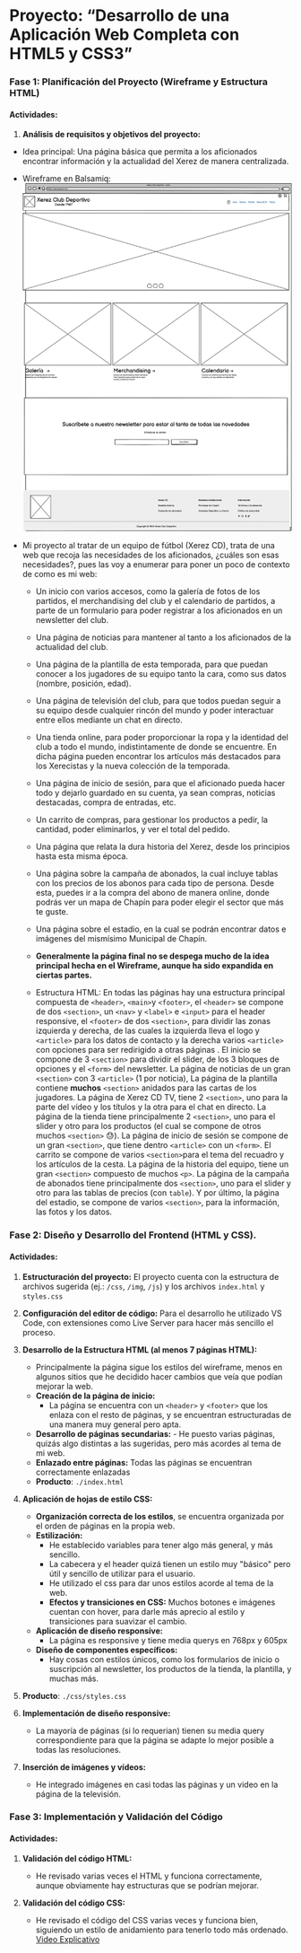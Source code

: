 # **Proyecto: “Desarrollo de una Aplicación Web Completa con HTML5 y CSS3”**

### **Fase 1: Planificación del Proyecto (Wireframe y Estructura HTML)**

#### Actividades:
1.  **Análisis de requisitos y objetivos del proyecto:**
- Idea principal: Una página básica que permita a los aficionados encontrar información y la actualidad del Xerez de manera centralizada.

- Wireframe en Balsamiq:
![Wireframe balsamiq](img/Inicio.png)
- Mi proyecto al tratar de un equipo de fútbol (Xerez CD), trata de una web que recoja las necesidades de los aficionados, ¿cuáles son esas necesidades?, pues las voy a enumerar para poner un poco de contexto de como es mi web:
	- Un inicio con varios accesos, como la galería de fotos de los partidos, el merchandising del club y el calendario de partidos, a parte de un formulario para poder registrar a los aficionados en un newsletter del club.
	- Una página de noticias para mantener al tanto a los aficionados de la actualidad del club.
	- Una página de la plantilla de esta temporada, para que puedan conocer a los jugadores de su equipo tanto la cara, como sus datos (nombre, posición, edad).
	- Una página de televisión del club, para que todos puedan seguir a su equipo desde cualquier rincón del mundo y poder interactuar entre ellos mediante un chat en directo.
	- Una tienda online, para poder proporcionar la ropa y la identidad del club a todo el mundo, indistintamente de donde se encuentre. En dicha página pueden encontrar los artículos más destacados para los Xerecistas y la nueva colección de la temporada.
	- Una página de inicio de sesión, para que el aficionado pueda hacer todo y dejarlo guardado en su cuenta, ya sean compras, noticias destacadas, compra de entradas, etc.
	- Un carrito de compras, para gestionar los productos a pedir, la cantidad, poder eliminarlos, y ver el total del pedido.
	- Una página que relata la dura historia del Xerez, desde los principios hasta esta misma época.
	- Una página sobre la campaña de abonados, la cual incluye tablas con los precios de los abonos para cada tipo de persona. Desde esta, puedes ir a la compra del abono de manera online, donde podrás ver un mapa de Chapín para poder elegir el sector que más te guste.
	- Una página sobre el estadio, en la cual se podrán encontrar datos e imágenes del mismísimo Municipal de Chapín.

	-  **Generalmente la página final no se despega mucho de la idea principal hecha en el Wireframe, aunque ha sido expandida en ciertas partes.**
					
	- Estructura HTML: En todas las páginas hay una estructura principal compuesta de `<header>`, `<main>`y `<footer>`, el `<header>` se compone de dos `<section>`, un `<nav>` y `<label>` e `<input>` para el header responsive, el `<footer>` de dos  `<section>`, para dividir las zonas izquierda y derecha, de las cuales la izquierda lleva el logo y `<article>` para los datos de contacto y la derecha varios `<article>` con opciones para ser redirigido a otras páginas . El inicio se compone de 3 `<section>` para dividir el slider, de los 3 bloques de opciones y el `<form>` del newsletter. La página de noticias de un gran `<section>` con 3 `<article>` (1 por noticia), La página de la plantilla contiene **muchos** `<section>` anidados para las cartas de los jugadores. La página de Xerez CD TV, tiene 2 `<section>`, uno para la parte del vídeo y los títulos y la otra para el chat en directo. La página de la tienda tiene principalmente 2 `<section>`, uno para el slider y otro para los productos (el cual se compone de otros muchos `<section>` 😓). La página de inicio de sesión se compone de un gran `<section>`, que tiene dentro `<article>` con un `<form>`. El carrito se compone de varios `<section>`para el tema del recuadro y los artículos de la cesta. La página de la historia del equipo, tiene un gran `<section>` compuesto de muchos `<p>`.  La página de la campaña de abonados tiene principalmente dos `<section>`, uno para el slider y otro para las tablas de precios (con `table`). Y por último, la página del estadio, se compone de varios `<section>`, para la información, las fotos y los datos.

### **Fase 2: Diseño y Desarrollo del Frontend (HTML y CSS).**
#### Actividades:

1.  **Estructuración del proyecto:**  El proyecto cuenta con la estructura de archivos sugerida (ej.:  `/css`,  `/img`,  `/js`)  y los archivos `index.html` y `styles.css`
2. **Configuración del editor de código:**  Para el desarrollo he utilizado VS Code, con extensiones como Live Server para hacer más sencillo el proceso.
3. **Desarrollo de la Estructura HTML (al menos 7 páginas HTML):**
    -   Principalmente la página sigue los estilos del wireframe, menos en algunos sitios que he decidido hacer cambios que veía que podían mejorar la web.
    -   **Creación de la página de inicio:**
        -   La página se encuentra con un `<header>` y `<footer>` que los enlaza con el resto de páginas, y se encuentran estructuradas de una manera muy general pero apta.
    -   **Desarrollo de páginas secundarias:**
			- He puesto varias páginas, quizás algo distintas a las sugeridas, pero más acordes al tema de mi web.
    -   **Enlazado entre páginas:**  Todas las páginas se encuentran correctamente enlazadas
    -   **Producto**: `./index.html`
4.  **Aplicación de hojas de estilo CSS:**
    
    -   **Organización correcta de los estilos**, se encuentra organizada por el orden de páginas en la propia web.
    -   **Estilización:**
        -   He establecido variables para tener algo más general, y más sencillo.
        -   La cabecera y el header quizá tienen un estilo muy "básico" pero útil y sencillo de utilizar para el usuario.
        -   He utilizado el css para dar unos estilos acorde al tema de la web.
        -   **Efectos y transiciones en CSS:**  Muchos botones e imágenes cuentan con hover, para darle más aprecio al estilo y transiciones para suavizar el cambio.
    -   **Aplicación de diseño responsive:**
        -   La página es responsive y tiene media querys en 768px y 605px
    -   **Diseño de componentes específicos:**
        -   Hay cosas con estilos únicos, como los formularios de inicio o suscripción al newsletter, los productos de la tienda, la plantilla, y muchas más.
5.  **Producto**: `./css/styles.css`
6.  **Implementación de diseño responsive:**
    -   La mayoría de páginas (si lo requerian) tienen su media query correspondiente para que la página se adapte lo mejor posible a todas las resoluciones.
7.  **Inserción de imágenes y vídeos:**
    - He integrado imágenes en casi todas las páginas y un video en la página de la televisión.
    
### **Fase 3: Implementación y Validación del Código**
#### Actividades:
1.  **Validación del código HTML:**
    
    -   He revisado varias veces el HTML y funciona correctamente, aunque obviamente hay estructuras que se podrían mejorar.
2.  **Validación del código CSS:**
    -   He revisado el código del CSS varias veces y funciona bien, siguiendo un estilo de anidamiento para tenerlo todo más ordenado.
[Video Explicativo](https://drive.google.com/file/d/1q5IQHDs2w7BJP3RknHrB5uXmif3ZDW1G/view?usp=sharing)